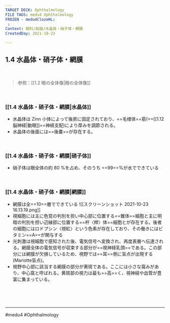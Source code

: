 ```yaml
---
TARGET DECK: Ophthalmology
FILE TAGS: medu4 Ophthalmology
FROZEN - medu4ClozeHL:
 : 
Context: 眼科/総論/水晶体・硝子体・網膜
CreatedDay: 2021-10-23

---
```


## 1.4 水晶体・硝子体・網膜

<br>

>参照：[[1.2 眼の全体像|眼の全体像]]

<br>

### [[1.4 水晶体・硝子体・網膜|水晶体]]
* 水晶体は Zinn 小体によって後房に固定されており、==毛様体==筋(==[[1.12 脳神経|動眼]]==神経支配)により厚みを調節される。
* 水晶体の後面には==後嚢==が存在する。
<!--ID: 1636198864806-->


<br>

### [[1.4 水晶体・硝子体・網膜|硝子体]]
* 硝子体は眼全体の約 80 %を占め、そのうち ==99==%が水でできている
<!--ID: 1636198864812-->


<br>

### [[1.4 水晶体・硝子体・網膜|網膜]]
* 網膜は全==10==層でできている
![[スクリーンショット 2021-10-23 16.13.19.png]]
* 視細胞には主に色覚の判別を担い中心部に位置する==錐体==細胞と主に明暗の判別を担い辺縁部に位置する==杆〈桿〉体==細胞とが存在する。後者の細胞にはロドプシン〈視紅〉という色素が存在しており、その働きにはビタミン==A==が関与する
* 光刺激は視細胞で感知された後、電気信号へ変換され、再度表層へ伝達される。網膜全体の電気信号が収束する部分が==視神経乳頭==である。この部分には網膜が欠損しているため、視野では==耳==側に盲点が出現する(Mariotte盲点)。
* 視野中心部に該当する網膜の部分が黄斑である。ここには小さな窩みがあり、中心窩と呼ばれる。黄斑部の視力は最も==高==く、視神経や血管が豊富に集まっている。
<!--ID: 1636198864818-->


<br><br><br>

---
#medu4 #Ophthalmology
